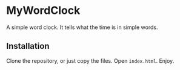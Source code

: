# MyWordClock
A simple word clock. It tells what the time is in simple words.

## Installation
Clone the repository, or just copy the files. Open ```index.html```. Enjoy.
